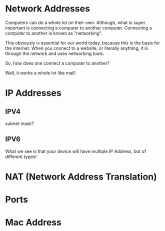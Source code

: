 # Network Addresses

Computers can do a whole lot on their own.
Although, what is super important is connecting a computer to another computer.
Connecting a computer to another is known as "networking".

This obviously is essential for our world today, because this is
the basis for the internet. When you connect to a website,
or literally anything, it is through the network
and uses networking tools.

So, how does one connect a computer to another?

Well, it works a whole lot like mail!

# IP Addresses


## IPV4


subnet mask?

## IPV6


What we see is that your device will have multiple IP Address, 
but of different types!

# NAT (Network Address Translation)


# Ports


# Mac Address




